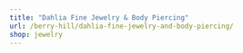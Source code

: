 ```yaml
---
title: "Dahlia Fine Jewelry & Body Piercing"
url: /berry-hill/dahlia-fine-jewelry-and-body-piercing/
shop: jewelry
---
```

